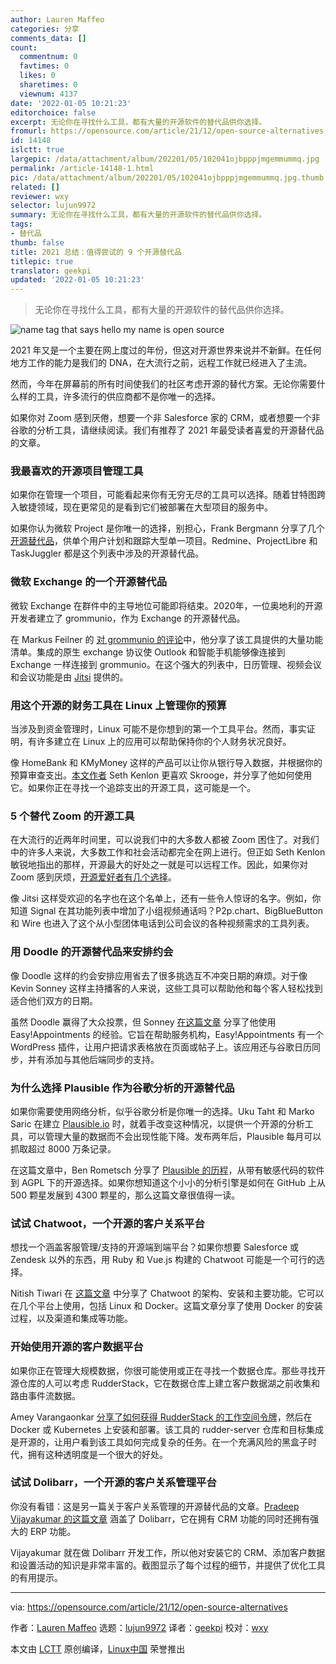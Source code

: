 ```yaml
---
author: Lauren Maffeo
categories: 分享
comments_data: []
count:
  commentnum: 0
  favtimes: 0
  likes: 0
  sharetimes: 0
  viewnum: 4137
date: '2022-01-05 10:21:23'
editorchoice: false
excerpt: 无论你在寻找什么工具，都有大量的开源软件的替代品供你选择。
fromurl: https://opensource.com/article/21/12/open-source-alternatives
id: 14148
islctt: true
largepic: /data/attachment/album/202201/05/102041ojbpppjmgemmummq.jpg
permalink: /article-14148-1.html
pic: /data/attachment/album/202201/05/102041ojbpppjmgemmummq.jpg.thumb.jpg
related: []
reviewer: wxy
selector: lujun9972
summary: 无论你在寻找什么工具，都有大量的开源软件的替代品供你选择。
tags:
- 替代品
thumb: false
title: 2021 总结：值得尝试的 9 个开源替代品
titlepic: true
translator: geekpi
updated: '2022-01-05 10:21:23'
---
```



> 
> 无论你在寻找什么工具，都有大量的开源软件的替代品供你选择。
> 
> 
> 


![](/data/attachment/album/202201/05/102041ojbpppjmgemmummq.jpg "name tag that says hello my name is open source")


2021 年又是一个主要在网上度过的年份，但这对开源世界来说并不新鲜。在任何地方工作的能力是我们的 DNA，在大流行之前，远程工作就已经进入了主流。


然而，今年在屏幕前的所有时间使我们的社区考虑开源的替代方案。无论你需要什么样的工具，许多流行的供应商都不是你唯一的选择。


如果你对 Zoom 感到厌倦，想要一个非 Salesforce 家的 CRM，或者想要一个非谷歌的分析工具，请继续阅读。我们有推荐了 2021 年最受读者喜爱的开源替代品的文章。


### 我最喜欢的开源项目管理工具


如果你在管理一个项目，可能看起来你有无穷无尽的工具可以选择。随着甘特图跨入敏捷领域，现在更常见的是看到它们被部署在大型项目的服务中。


如果你认为微软 Project 是你唯一的选择，别担心，Frank Bergmann 分享了几个 [开源替代品](https://opensource.com/article/21/3/open-source-project-management)，供单个用户计划和跟踪大型单一项目。Redmine、ProjectLibre 和 TaskJuggler 都是这个列表中涉及的开源替代品。


### 微软 Exchange 的一个开源替代品


微软 Exchange 在群件中的主导地位可能即将结束。2020年，一位奥地利的开源开发者建立了 grommunio，作为 Exchange 的开源替代品。


在 Markus Feilner 的 [对 grommunio 的评论](https://opensource.com/article/21/9/open-source-groupware-grommunio)中，他分享了该工具提供的大量功能清单。集成的原生 exchange 协议使 Outlook 和智能手机能够像连接到 Exchange 一样连接到 grommunio。在这个强大的列表中，日历管理、视频会议和会议功能是由 [Jitsi](https://opensource.com/article/20/5/open-source-video-conferencing) 提供的。


### 用这个开源的财务工具在 Linux 上管理你的预算


当涉及到资金管理时，Linux 可能不是你想到的第一个工具平台。然而，事实证明，有许多建立在 Linux 上的应用可以帮助保持你的个人财务状况良好。


像 HomeBank 和 KMyMoney 这样的产品可以让你从银行导入数据，并根据你的预算审查支出。[本文作者](https://opensource.com/article/21/2/linux-skrooge) Seth Kenlon 更喜欢 Skrooge，并分享了他如何使用它。如果你正在寻找一个追踪支出的开源工具，这可能是一个。


### 5 个替代 Zoom 的开源工具


在大流行的近两年时间里，可以说我们中的大多数人都被 Zoom 困住了。对我们中的许多人来说，大多数工作和社会活动都完全在网上进行。但正如 Seth Kenlon 敏锐地指出的那样，开源最大的好处之一就是可以远程工作。因此，如果你对 Zoom 感到厌烦，[开源爱好者有几个选择](https://opensource.com/article/21/9/alternatives-zoom)。


像 Jitsi 这样受欢迎的名字也在这个名单上，还有一些令人惊讶的名字。例如，你知道 Signal 在其功能列表中增加了小组视频通话吗？P2p.chart、BigBlueButton 和 Wire 也进入了这个从小型团体电话到公司会议的各种视频需求的工具列表。


### 用 Doodle 的开源替代品来安排约会


像 Doodle 这样的约会安排应用省去了很多挑选互不冲突日期的麻烦。对于像 Kevin Sonney 这样主持播客的人来说，这些工具可以帮助他和每个客人轻松找到适合他们双方的日期。


虽然 Doodle 赢得了大众投票，但 Sonney [在这篇文章](https://opensource.com/article/21/1/open-source-scheduler) 分享了他使用 Easy!Appointments 的经验。它旨在帮助服务机构，Easy!Appointments 有一个 WordPress 插件，让用户把请求表格放在页面或帖子上。该应用还与谷歌日历同步，并有添加与其他后端同步的支持。


### 为什么选择 Plausible 作为谷歌分析的开源替代品


如果你需要使用网络分析，似乎谷歌分析是你唯一的选择。Uku Taht 和 Marko Saric 在建立 [Plausible.io](http://Plausible.io) 时，就着手改变这种情况，以提供一个开源的分析工具，可以管理大量的数据而不会出现性能下降。发布两年后，Plausible 每月可以抓取超过 8000 万条记录。


在这篇文章中，Ben Rometsch 分享了 [Plausible 的历程](https://opensource.com/article/21/2/plausible)，从带有敏感代码的软件到 AGPL 下的开源选择。如果你想知道这个小小的分析引擎是如何在 GitHub 上从 500 颗星发展到 4300 颗星的，那么这篇文章很值得一读。


### 试试 Chatwoot，一个开源的客户关系平台


想找一个涵盖客服管理/支持的开源端到端平台？如果你想要 Salesforce 或 Zendesk 以外的东西，用 Ruby 和 Vue.js 构建的 Chatwoot 可能是一个可行的选择。


Nitish Tiwari 在 [这篇文章](https://opensource.com/article/21/6/chatwoot) 中分享了 Chatwoot 的架构、安装和主要功能。它可以在几个平台上使用，包括 Linux 和 Docker。这篇文章分享了使用 Docker 的安装过程，以及渠道和集成等功能。


### 开始使用开源的客户数据平台


如果你正在管理大规模数据，你很可能使用或正在寻找一个数据仓库。那些寻找开源仓库的人可以考虑 RudderStack，它在数据仓库上建立客户数据湖之前收集和路由事件流数据。


Amey Varangaonkar [分享了如何获得 RudderStack 的工作空间令牌](https://opensource.com/article/21/3/rudderstack-customer-data-platform)，然后在 Docker 或 Kubernetes 上安装和部署。该工具的 rudder-server 仓库和目标集成是开源的，让用户看到该工具如何完成复杂的任务。在一个充满风险的黑盒子时代，拥有这种透明度是一个很大的好处。


### 试试 Dolibarr，一个开源的客户关系管理平台


你没有看错：这是另一篇关于客户关系管理的开源替代品的文章。[Pradeep Vijayakumar 的这篇文章](https://opensource.com/article/21/7/open-source-dolibarr) 涵盖了 Dolibarr，它在拥有 CRM 功能的同时还拥有强大的 ERP 功能。


Vijayakumar 就在做 Dolibarr 开发工作，所以他对安装它的 CRM、添加客户数据和设置活动的知识是非常丰富的。截图显示了每个过程的细节，并提供了优化工具的有用提示。




---


via: <https://opensource.com/article/21/12/open-source-alternatives>


作者：[Lauren Maffeo](https://opensource.com/users/lmaffeo) 选题：[lujun9972](https://github.com/lujun9972) 译者：[geekpi](https://github.com/geekpi) 校对：[wxy](https://github.com/wxy)


本文由 [LCTT](https://github.com/LCTT/TranslateProject) 原创编译，[Linux中国](https://linux.cn/) 荣誉推出
